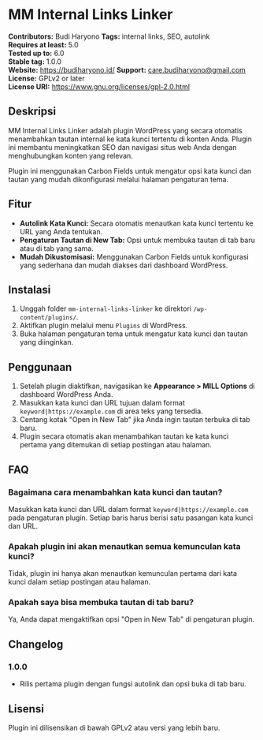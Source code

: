# MM Internal Links Linker

**Contributors:** Budi Haryono
**Tags:** internal links, SEO, autolink  
**Requires at least:** 5.0  
**Tested up to:** 6.0  
**Stable tag:** 1.0.0  
**Website:** https://budiharyono.id/
**Support:** care.budiharyono@gmail.com
**License:** GPLv2 or later  
**License URI:** https://www.gnu.org/licenses/gpl-2.0.html  

## Deskripsi

MM Internal Links Linker adalah plugin WordPress yang secara otomatis menambahkan tautan internal ke kata kunci tertentu di konten Anda. Plugin ini membantu meningkatkan SEO dan navigasi situs web Anda dengan menghubungkan konten yang relevan.

Plugin ini menggunakan Carbon Fields untuk mengatur opsi kata kunci dan tautan yang mudah dikonfigurasi melalui halaman pengaturan tema.

## Fitur

- **Autolink Kata Kunci:** Secara otomatis menautkan kata kunci tertentu ke URL yang Anda tentukan.
- **Pengaturan Tautan di New Tab:** Opsi untuk membuka tautan di tab baru atau di tab yang sama.
- **Mudah Dikustomisasi:** Menggunakan Carbon Fields untuk konfigurasi yang sederhana dan mudah diakses dari dashboard WordPress.

## Instalasi

1. Unggah folder `mm-internal-links-linker` ke direktori `/wp-content/plugins/`.
2. Aktifkan plugin melalui menu `Plugins` di WordPress.
3. Buka halaman pengaturan tema untuk mengatur kata kunci dan tautan yang diinginkan.

## Penggunaan

1. Setelah plugin diaktifkan, navigasikan ke **Appearance > MILL Options** di dashboard WordPress Anda.
2. Masukkan kata kunci dan URL tujuan dalam format `keyword|https://example.com` di area teks yang tersedia.
3. Centang kotak "Open in New Tab" jika Anda ingin tautan terbuka di tab baru.
4. Plugin secara otomatis akan menambahkan tautan ke kata kunci pertama yang ditemukan di setiap postingan atau halaman.

## FAQ

### Bagaimana cara menambahkan kata kunci dan tautan?

Masukkan kata kunci dan URL dalam format `keyword|https://example.com` pada pengaturan plugin. Setiap baris harus berisi satu pasangan kata kunci dan URL.

### Apakah plugin ini akan menautkan semua kemunculan kata kunci?

Tidak, plugin ini hanya akan menautkan kemunculan pertama dari kata kunci dalam setiap postingan atau halaman.

### Apakah saya bisa membuka tautan di tab baru?

Ya, Anda dapat mengaktifkan opsi "Open in New Tab" di pengaturan plugin.

## Changelog

### 1.0.0
- Rilis pertama plugin dengan fungsi autolink dan opsi buka di tab baru.

## Lisensi

Plugin ini dilisensikan di bawah GPLv2 atau versi yang lebih baru.
